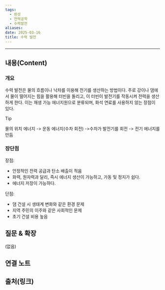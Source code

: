 ```yaml
---
tags:
  - 완성
  - 전력공학
  - 수력발전
aliases: 
date: 2025-03-16
title: 수력 발전
---
```


---

## 내용(Content)

### 개요

수력 발전은 물의 흐름이나 낙차를 이용해 전기를 생산하는 방법이다. 주로 강이나 댐에서 물이 떨어지는 힘을 활용해 터빈을 돌리고, 이 터빈이 발전기를 작동시켜 전력을 생산하게 한다. 이는 재생 가능 에너지원으로 분류되며, 화석 연료를 사용하지 않는 장점이 있다.

>[!tip]
>물의 위치 에너지 -> 운동 에너지(수차 회전) ->수차가 발전기를 회전 -> 전기 에너지를 만듬

### 장단점

장점:
- 안정적인 전력 공급과 탄소 배출이 적음
- 화력, 원자력과 달리, 즉시 에너지 생산이 가능하고, 가동 및 정지가 쉽다.
- 에너지 저장이 가능하다.

단점:
- 댐 건설 시 생태계 변화와 같은 환경 문제
- 지역 주민의 이주와 같은 사회적인 문제
- 초기 건설 비용 높음


## 질문 & 확장

(없음)

## 연결 노트

## 출처(링크)





